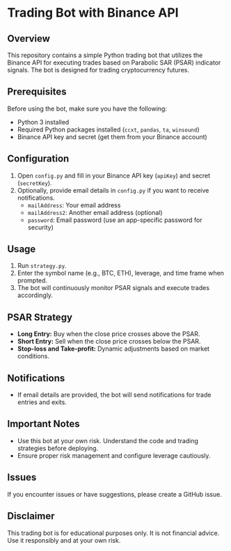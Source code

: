 # Trading Bot with Binance API

## Overview

This repository contains a simple Python trading bot that utilizes the Binance API for executing trades based on Parabolic SAR (PSAR) indicator signals. The bot is designed for trading cryptocurrency futures.

## Prerequisites

Before using the bot, make sure you have the following:

- Python 3 installed
- Required Python packages installed (`ccxt`, `pandas`, `ta`, `winsound`)
- Binance API key and secret (get them from your Binance account)

## Configuration

1. Open `config.py` and fill in your Binance API key (`apiKey`) and secret (`secretKey`).
2. Optionally, provide email details in `config.py` if you want to receive notifications.
   - `mailAddress`: Your email address
   - `mailAddress2`: Another email address (optional)
   - `password`: Email password (use an app-specific password for security)

## Usage

1. Run `strategy.py`.
2. Enter the symbol name (e.g., BTC, ETH), leverage, and time frame when prompted.
3. The bot will continuously monitor PSAR signals and execute trades accordingly.

## PSAR Strategy

- **Long Entry:** Buy when the close price crosses above the PSAR.
- **Short Entry:** Sell when the close price crosses below the PSAR.
- **Stop-loss and Take-profit:** Dynamic adjustments based on market conditions.

## Notifications

- If email details are provided, the bot will send notifications for trade entries and exits.

## Important Notes

- Use this bot at your own risk. Understand the code and trading strategies before deploying.
- Ensure proper risk management and configure leverage cautiously.

## Issues

If you encounter issues or have suggestions, please create a GitHub issue.

## Disclaimer

This trading bot is for educational purposes only. It is not financial advice. Use it responsibly and at your own risk.
